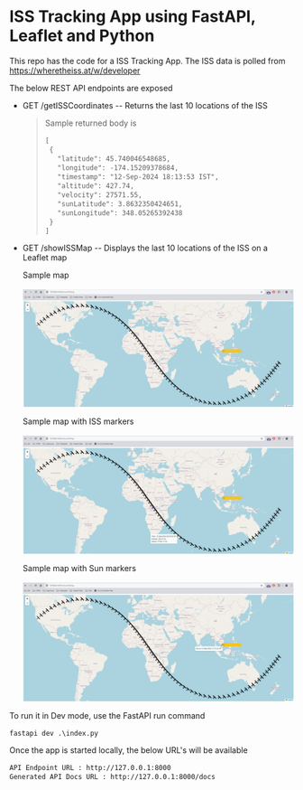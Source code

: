 # ISS Tracking App using FastAPI, Leaflet and Python

This repo has the code for a ISS Tracking App. The ISS data is polled from https://wheretheiss.at/w/developer

The below REST API endpoints are exposed

* GET /getISSCoordinates -- Returns the last 10 locations of the ISS

  > Sample returned body is
  > ```
  >[
  >  {
  >    "latitude": 45.740046548685,
  >    "longitude": -174.15209378684,
  >    "timestamp": "12-Sep-2024 18:13:53 IST",
  >    "altitude": 427.74,
  >    "velocity": 27571.55,
  >    "sunLatitude": 3.8632350424651,
  >    "sunLongitude": 348.05265392438
  >  }
  >]
  > ```

  
* GET /showISSMap -- Displays the last 10 locations of the ISS on a Leaflet map

  Sample map <br><br>
  ![Map.png](Map.png)

  Sample map with ISS markers <br><br>
  ![ISSTracking.png](ISSTracking.png)

  Sample map with Sun markers <br><br>
  ![SunTracking.png](SunTracking.png)


To run it in Dev mode, use the FastAPI run command

```console
fastapi dev .\index.py
```

Once the app is started locally, the below URL's will be available 

```
API Endpoint URL : http://127.0.0.1:8000 
Generated API Docs URL : http://127.0.0.1:8000/docs
```
